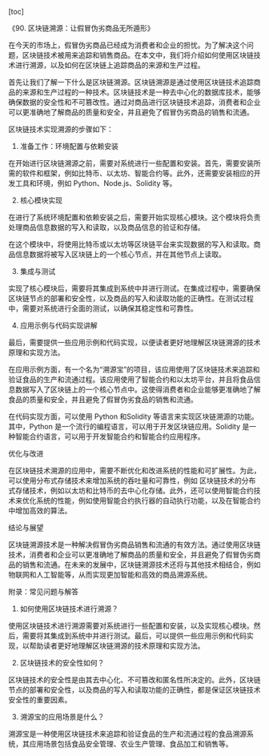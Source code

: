
[toc]                    
                
                
《90. 区块链溯源：让假冒伪劣商品无所遁形》

在今天的市场上，假冒伪劣商品已经成为消费者和企业的担忧。为了解决这个问题，区块链技术被用来追踪和销售商品。在本文中，我们将介绍如何使用区块链技术进行溯源，以及如何在区块链上追踪商品的来源和生产过程。

首先让我们了解一下什么是区块链溯源。区块链溯源是通过使用区块链技术追踪商品的来源和生产过程的一种技术。区块链技术是一种去中心化的数据库技术，能够确保数据的安全性和不可篡改性。通过对商品进行区块链技术追踪，消费者和企业可以更准确地了解商品的质量和安全，并且避免了假冒伪劣商品的销售和流通。

区块链技术实现溯源的步骤如下：

1. 准备工作：环境配置与依赖安装

在开始进行区块链溯源之前，需要对系统进行一些配置和安装。首先，需要安装所需的软件和框架，例如比特币、以太坊、智能合约等。此外，还需要安装相应的开发工具和环境，例如 Python、Node.js、Solidity 等。

2. 核心模块实现

在进行了系统环境配置和依赖安装之后，需要开始实现核心模块。这个模块将负责处理商品信息数据的写入和读取，以及商品信息的验证和存储。

在这个模块中，将使用比特币或以太坊等区块链平台来实现数据的写入和读取。商品信息数据将被写入区块链上的一个核心节点，并在其他节点上读取。

3. 集成与测试

实现了核心模块后，需要将其集成到系统中并进行测试。在集成过程中，需要确保区块链节点的部署和安全性，以及商品的写入和读取功能的正确性。在测试过程中，需要对系统进行全面的测试，以确保其稳定性和可靠性。

4. 应用示例与代码实现讲解

最后，需要提供一些应用示例和代码实现，以便读者更好地理解区块链溯源的技术原理和实现方法。

在应用示例方面，有一个名为“溯源宝”的项目，该应用使用了区块链技术来追踪和验证食品的生产和流通过程。该应用使用了智能合约和以太坊平台，并且将食品信息数据写入了区块链上的一个核心节点中。这使得消费者和企业能够更准确地了解食品的质量和安全，并且避免了假冒伪劣食品的销售和流通。

在代码实现方面，可以使用 Python 和Solidity 等语言来实现区块链溯源的功能。其中，Python 是一个流行的编程语言，可以用于开发区块链应用。Solidity 是一种智能合约语言，可以用于开发智能合约和智能合约应用程序。

优化与改进

在区块链技术溯源的应用中，需要不断优化和改进系统的性能和可扩展性。为此，可以使用分布式存储技术来增加系统的吞吐量和可靠性，例如 区块链技术的分布式存储技术，例如以太坊和比特币的去中心化存储。此外，还可以使用智能合约技术来优化系统的性能，例如使用智能合约执行器的自动执行功能，以及在智能合约中增加高效的算法。

结论与展望

区块链溯源技术是一种解决假冒伪劣商品销售和流通的有效方法。通过使用区块链技术，消费者和企业可以更准确地了解商品的质量和安全，并且避免了假冒伪劣商品的销售和流通。在未来的发展中，区块链溯源技术还将与其他技术相结合，例如物联网和人工智能等，从而实现更加智能和高效的商品溯源系统。

附录：常见问题与解答

1. 如何使用区块链技术进行溯源？

使用区块链技术进行溯源需要对系统进行一些配置和安装，以及实现核心模块。然后，需要将其集成到系统中并进行测试。最后，可以提供一些应用示例和代码实现，以帮助读者更好地理解区块链溯源的技术原理和实现方法。

2. 区块链技术的安全性如何？

区块链技术的安全性是由其去中心化、不可篡改和匿名性所决定的。此外，区块链节点的部署和安全性，以及商品的写入和读取功能的正确性，都是保证区块链技术安全性的重要因素。

3. 溯源宝的应用场景是什么？

溯源宝是一种使用区块链技术来追踪和验证食品的生产和流通过程的食品溯源系统，其应用场景包括食品安全管理、农业生产管理、食品加工和销售等。

